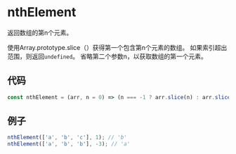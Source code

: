 # nthElement

返回数组的第n个元素。

使用Array.prototype.slice（）获得第一个包含第n个元素的数组。
如果索引超出范围，则返回`undefined`。
省略第二个参数n，以获取数组的第一个元素。

## 代码

```js
const nthElement = (arr, n = 0) => (n === -1 ? arr.slice(n) : arr.slice(n, n + 1))[0];
```

## 例子

```js
nthElement(['a', 'b', 'c'], 1); // 'b'
nthElement(['a', 'b', 'b'], -3); // 'a'
```
